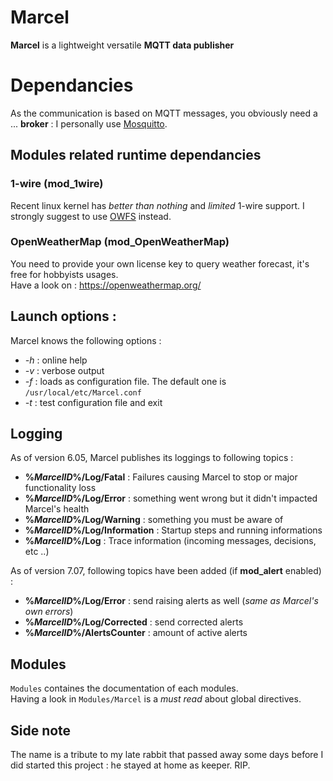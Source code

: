 Marcel
===
**Marcel** is a lightweight versatile **MQTT data publisher**

# Dependancies

As the communication is based on MQTT messages, you obviously need a ... **broker** :
I personally use [Mosquitto](http://mosquitto.org/).

## Modules related runtime dependancies

### 1-wire (mod_1wire)
Recent linux kernel has *better than nothing* and *limited* 1-wire support. I strongly suggest to use [OWFS](https://www.owfs.org/) instead.

### OpenWeatherMap (mod_OpenWeatherMap)
You need to provide your own license key to query weather forecast, it's free for hobbyists usages.<br>
Have a look on : https://openweathermap.org/


## Launch options :
Marcel knows the following options :
* *-h* : online help
* *-v* : verbose output
* *-f<file>* : loads <file> as configuration file. The default one is `/usr/local/etc/Marcel.conf`
* *-t* : test configuration file and exit

## Logging
As of version 6.05, Marcel publishes its loggings to following topics : 
* **%*MarcelID*%/Log/Fatal** : Failures causing Marcel to stop or major functionality loss
* **%*MarcelID*%/Log/Error** : something went wrong but it didn't impacted Marcel's health
* **%*MarcelID*%/Log/Warning** : something you must be aware of 
* **%*MarcelID*%/Log/Information** : Startup steps and running informations
* **%*MarcelID*%/Log** : Trace information (incoming messages, decisions, etc ..)

As of version 7.07, following topics have been added (if **mod_alert** enabled) :
* **%*MarcelID*%/Log/Error** : send raising alerts as well (*same as Marcel's own errors*)
* **%*MarcelID*%/Log/Corrected** : send corrected alerts
* **%*MarcelID*%/AlertsCounter** : amount of active alerts

## Modules

`Modules` containes the documentation of each modules.<br>
Having a look in `Modules/Marcel` is a *must read* about global directives.
  
## Side note
The name is a tribute to my late rabbit that passed away some days before I did started this project : he stayed at home as keeper. RIP.
